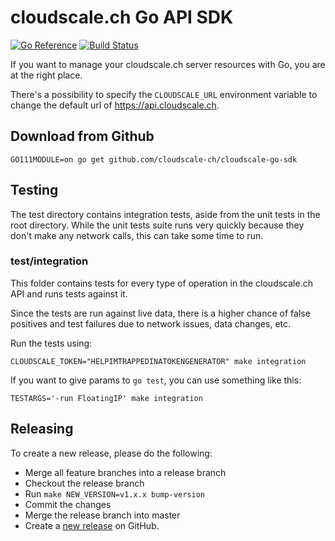 # cloudscale.ch Go API SDK
[![Go Reference](https://pkg.go.dev/badge/github.com/cloudscale-ch/cloudscale-go-sdk.svg)](https://pkg.go.dev/github.com/cloudscale-ch/cloudscale-go-sdk)
[![Build Status](https://travis-ci.org/cloudscale-ch/cloudscale-go-sdk.svg?branch=master)](https://travis-ci.org/cloudscale-ch/cloudscale-go-sdk)

If you want to manage your cloudscale.ch server resources with Go, you are at
the right place.

There's a possibility to specify the `CLOUDSCALE_URL` environment variable to
change the default url of https://api.cloudscale.ch.

## Download from Github

```console
GO111MODULE=on go get github.com/cloudscale-ch/cloudscale-go-sdk
```

## Testing

The test directory contains integration tests, aside from the unit tests in the
root directory. While the unit tests suite runs very quickly because they
don't make any network calls, this can take some time to run.

### test/integration

This folder contains tests for every type of operation in the cloudscale.ch API
and runs tests against it.

Since the tests are run against live data, there is a higher chance of false
positives and test failures due to network issues, data changes, etc.

Run the tests using:

````
CLOUDSCALE_TOKEN="HELPIMTRAPPEDINATOKENGENERATOR" make integration

````

If you want to give params to `go test`, you can use something like this:
```
TESTARGS='-run FloatingIP' make integration
```

## Releasing

To create a new release, please do the following:
 * Merge all feature branches into a release branch
 * Checkout the release branch
 * Run `make NEW_VERSION=v1.x.x bump-version`
 * Commit the changes
 * Merge the release branch into master
 * Create a [new release](https://github.com/cloudscale-ch/terraform-provider-cloudscale/releases/new) on GitHub.
